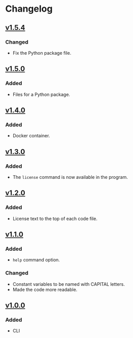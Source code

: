 # Changelog

## [v1.5.4](https://github.com/willtheorangeguy/Running-Calculator/releases/tag/v1.5.4)

### Changed

- Fix the Python package file.

## [v1.5.0](https://github.com/willtheorangeguy/Running-Calculator/releases/tag/v1.5.0)

### Added

- Files for a Python package.

## [v1.4.0](https://github.com/willtheorangeguy/Running-Calculator/releases/tag/v1.4.0)

### Added

- Docker container.

## [v1.3.0](https://github.com/willtheorangeguy/Running-Calculator/releases/tag/v1.3.0)

### Added

- The `license` command is now available in the program.

## [v1.2.0](https://github.com/willtheorangeguy/Running-Calculator/releases/tag/v1.2.0)

### Added

- License text to the top of each code file.

## [v1.1.0](https://github.com/willtheorangeguy/Running-Calculator/releases/tag/v1.1.0)

### Added

- `help` command option.

### Changed

- Constant variables to be named with CAPITAL letters.
- Made the code more readable.

## [v1.0.0](https://github.com/willtheorangeguy/Running-Calculator/releases/tag/v1.0.0)

### Added

- CLI
